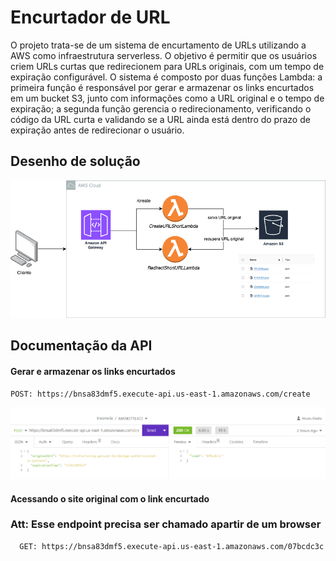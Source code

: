 
# Encurtador de URL

O projeto trata-se de um sistema de encurtamento de URLs utilizando a AWS como infraestrutura serverless. O objetivo é permitir que os usuários criem URLs curtas que redirecionem para URLs originais, com um tempo de expiração configurável. O sistema é composto por duas funções Lambda: a primeira função é responsável por gerar e armazenar os links encurtados em um bucket S3, junto com informações como a URL original e o tempo de expiração; a segunda função gerencia o redirecionamento, verificando o código da URL curta e validando se a URL ainda está dentro do prazo de expiração antes de redirecionar o usuário.




## Desenho de solução

![Solucao](files/solucao.png)




## Documentação da API

#### Gerar e armazenar os links encurtados

```http
POST: https://bnsa83dmf5.execute-api.us-east-1.amazonaws.com/create
```

![Solucao](files/post.PNG)



#### Acessando o site original com o link encurtado
### Att: Esse endpoint precisa ser chamado apartir de um browser
```http
  GET: https://bnsa83dmf5.execute-api.us-east-1.amazonaws.com/07bcdc3c
```
